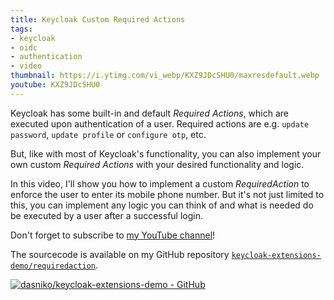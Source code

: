```yaml
---
title: Keycloak Custom Required Actions
tags:
- keycloak
- oidc
- authentication
- video
thumbnail: https://i.ytimg.com/vi_webp/KXZ9JDcSHU0/maxresdefault.webp
youtube: KXZ9JDcSHU0
---
```


Keycloak has some built-in and default _Required Actions_, which are executed upon authentication of a user.
Required actions are e.g. `update password`, `update profile` or `configure otp`, etc.

But, like with most of Keycloak's functionality, you can also implement your own custom _Required Actions_ with your desired functionality and logic.

In this video, I'll show you how to implement a custom _RequiredAction_ to enforce the user to enter its mobile phone number.
But it's not just limited to this, you can implement any logic you can think of and what is needed do be executed by a user after a successful login.

Don't forget to subscribe to [my YouTube channel](https://www.youtube.com/c/NikoKöbler?sub_confirmation=1)!

The sourcecode is available on my GitHub repository [`keycloak-extensions-demo/requiredaction`](https://github.com/dasniko/keycloak-extensions-demo).

[![dasniko/keycloak-extensions-demo - GitHub](https://gh-card.dev/repos/dasniko/keycloak-extensions-demo.svg)](https://github.com/dasniko/keycloak-extensions-demo)
